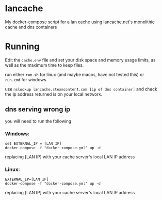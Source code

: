# lancache
My docker-compose script for a lan cache using lancache.net's monolithic cache and dns containers

# Running
Edit the `cache.env` file and set your disk space and memory usage limits, as well as the maximum time to keep files.

run either `run.sh` for linux (and maybe macos, have not tested this) or `run.cmd` for windows.

use `nslookup lancache.steamcontent.com [ip of dns container]` and check the ip address returned is on your local network.

## dns serving wrong ip
you will need to run the following

### Windows:
```
set EXTERNAL_IP = [LAN IP]
docker-compose -f "docker-compose.yml" up -d
```
replacing [LAN IP] with your cache server's local LAN IP address

### Linux:
```
EXTERNAL_IP=[LAN IP]
docker-compose -f "docker-compose.yml" up -d
```
replacing [LAN IP] with your cache server's local LAN IP address
